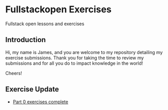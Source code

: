 # Fullstackopen Exercises
Fullstack open lessons and exercises

## Introduction
Hi, my name is James, and you are welcome to my repository detailing my exercise submissions. 
Thank you for taking the time to review my submissions and for all you do to impact knowledge in the world!

Cheers!

## Exercise Update

- [Part 0 exercises complete](./part0/)
